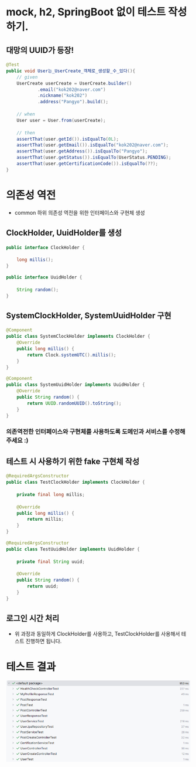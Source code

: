 # mock, h2, SpringBoot 없이 테스트 작성하기.

## 대망의 UUID가 등장!
```java
@Test
public void User는_UserCreate_객체로_생성할_수_있다(){
    // given
    UserCreate userCreate = UserCreate.builder()
            .email("kok202@naver.com")
            .nickname("kok202")
            .address("Pangyo").build();

    // when
    User user = User.from(userCreate);

    // then
    assertThat(user.getId()).isEqualTo(0L);
    assertThat(user.getEmail()).isEqualTo("kok202@naver.com");
    assertThat(user.getAddress()).isEqualTo("Pangyo");
    assertThat(user.getStatus()).isEqualTo(UserStatus.PENDING);
    assertThat(user.getCertificationCode()).isEqualTo(??);
}
```

# 의존성 역전
 - common 하위 의존성 역전을 위한 인터페이스와 구현체 생성

## ClockHolder, UuidHolder를 생성
```java
public interface ClockHolder {

    long millis();
}
```
```java
public interface UuidHolder {

    String random();
}
```
## SystemClockHolder, SystemUuidHolder 구현
```java
@Component
public class SystemClockHolder implements ClockHolder {
    @Override
    public long millis() {
        return Clock.systemUTC().millis();
    }
}
```
```java
@Component
public class SystemUuidHolder implements UuidHolder {
    @Override
    public String random() {
        return UUID.randomUUID().toString();
    }
}
```

### 의존역전한 인터페이스와  구현체를 사용하도록 도메인과 서비스를 수정해주세요 :) 

## 테스트 시 사용하기 위한 fake 구현체 작성
```java
@RequiredArgsConstructor
public class TestClockHolder implements ClockHolder {

    private final long millis;

    @Override
    public long millis() {
        return millis;
    }
}
```
```java
@RequiredArgsConstructor
public class TestUuidHolder implements UuidHolder {

    private final String uuid;

    @Override
    public String random() {
        return uuid;
    }
}
```

## 로그인 시간 처리
- 위 과정과 동일하게 ClockHolder를 사용하고, TestClockHolder를 사용해서 테스트 진행하면 됩니다.


# 테스트 결과
![015_의존역전_후_테스트.png](img/015_의존역전_후_테스트.png)